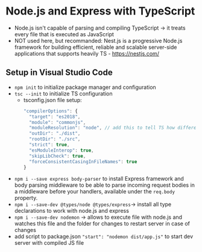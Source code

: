 # Node.js and Express with TypeScript

- Node.js isn't capable of parsing and compiling TypeScript -> it treats every file that is executed as JavaScript
- NOT used here, but recommanded: Nest.js is a progressive Node.js framework for building efficient, reliable and scalable server-side applications that supports heavily TS - https://nestjs.com/

## Setup in Visual Studio Code

- `npm init` to initialize package manager and configuration
- `tsc --init` to initialize TS configuration
  - tsconfig.json file setup:
    ```JavaScript
    "compilerOptions": {
      "target": "es2018",
      "module": "commonjs",
      "moduleResolution": "node", // add this to tell TS how different files and imports work together
      "outDir": "./dist",
      "rootDir": "./src",
      "strict": true,
      "esModuleInterop": true,
      "skipLibCheck": true,
      "forceConsistentCasingInFileNames": true
    }
    ```
- `npm i --save express body-parser` to install Express framework and body parsing middleware to be able to parse incoming request bodies in a middleware before your handlers, available under the `req.body` property.
- `npm i --save-dev @types/node @types/express`-> install all type declarations to work with node.js and express
- `npm i --save-dev nodemon` -> allows to execute file with node.js and watches this file and the folder for changes to restart server in case of changes
- add script to package.json `"start": "nodemon dist/app.js"` to start dev server with compiled JS file
